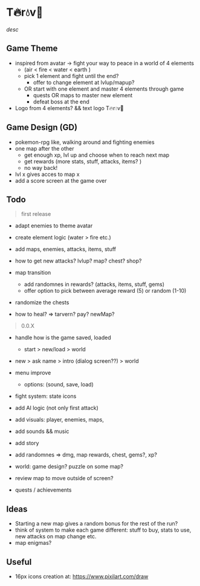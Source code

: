 # T🔥r💧v🍃

_desc_

## Game Theme

- inspired from avatar -> fight your way to peace in a world of 4 elements
  - (air < fire < water < earth )
  - pick 1 element and fight until the end?
    - offer to change element at lvlup/mapup?
  - OR start with one element and master 4 elements through game
    - quests OR maps to master new element
    - defeat boss at the end
- Logo from 4 elements? && text logo T🔥r💧v🍃

## Game Design (GD)

- pokemon-rpg like, walking around and fighting enemies
- one map after the other
  - get enough xp, lvl up and choose when to reach next map
  - get rewards (more stats, stuff, attacks, items? )
  - no way back!
- lvl x gives acces to map x
- add a score screen at the game over

## Todo

> first release

- adapt enemies to theme avatar
- create element logic (water > fire etc.)
- add maps, enemies, attacks, items, stuff

- how to get new attacks? lvlup? map? chest? shop?

- map transition
  - add randomnes in rewards? (attacks, items, stuff, gems)
  - offer option to pick between average reward (5) or random (1-10)
- randomize the chests

- how to heal? => tarvern? pay? newMap?

> 0.0.X

- handle how is the game saved, loaded
  - start > new/load > world
- new > ask name > intro (dialog screen??) > world

- menu improve
  - options: (sound, save, load)
- fight system: state icons
- add AI logic (not only first attack)

- add visuals: player, enemies, maps,
- add sounds && music
- add story

- add randomnes => dmg, map rewards, chest, gems?, xp?
- world: game design? puzzle on some map?
- review map to move outside of screen?
- quests / achievements

## Ideas

- Starting a new map gives a random bonus for the rest of the run?
- think of system to make each game different: stuff to buy, stats to use, new attacks on map change etc.
- map enigmas?

## Useful

- 16px icons creation at: https://www.pixilart.com/draw
